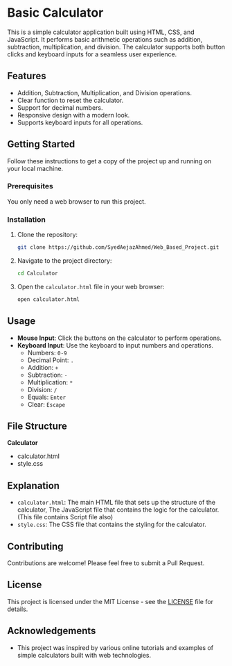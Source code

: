 # Basic Calculator

This is a simple calculator application built using HTML, CSS, and JavaScript. It performs basic arithmetic operations such as addition, subtraction, multiplication, and division. The calculator supports both button clicks and keyboard inputs for a seamless user experience.

## Features

- Addition, Subtraction, Multiplication, and Division operations.
- Clear function to reset the calculator.
- Support for decimal numbers.
- Responsive design with a modern look.
- Supports keyboard inputs for all operations.

## Getting Started

Follow these instructions to get a copy of the project up and running on your local machine.

### Prerequisites

You only need a web browser to run this project.

### Installation

1. Clone the repository:

    ```bash
    git clone https://github.com/SyedAejazAhmed/Web_Based_Project.git
    ```

2. Navigate to the project directory:

    ```bash
    cd Calculator
    ```

3. Open the `calculator.html` file in your web browser:

    ```bash
    open calculator.html
    ```

## Usage

- **Mouse Input**: Click the buttons on the calculator to perform operations.
- **Keyboard Input**: Use the keyboard to input numbers and operations.
  - Numbers: `0-9`
  - Decimal Point: `.`
  - Addition: `+`
  - Subtraction: `-`
  - Multiplication: `*`
  - Division: `/`
  - Equals: `Enter`
  - Clear: `Escape`

## File Structure

**Calculator**
- calculator.html
- style.css

## Explanation

- `calculator.html`: The main HTML file that sets up the structure of the calculator, The JavaScript file that contains the logic for the calculator.(This file contains Script file also)
- `style.css`: The CSS file that contains the styling for the calculator.

## Contributing

Contributions are welcome! Please feel free to submit a Pull Request.

## License

This project is licensed under the MIT License - see the [LICENSE](LICENSE) file for details.

## Acknowledgements

- This project was inspired by various online tutorials and examples of simple calculators built with web technologies.





